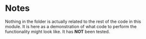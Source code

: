 # Notes
Nothing in the folder is actually related to the rest of the code in this module.
It is here as a demonstration of what code to perform the functionality might look like.
It has **NOT** been tested.

